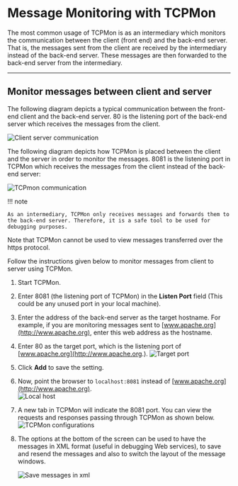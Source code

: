 # Message Monitoring with TCPMon

The most common usage of TCPMon is as an intermediary which monitors
the communication between the client (front end) and the back-end
server. That is, the messages sent from the client are received by the
intermediary instead of the back-end server. These messages are then
forwarded to the back-end server from the intermediary.

---

## Monitor messages between client and server

The following diagram depicts a typical communication between the front-end client and the back-end server. 80 is the listening port of the back-end server which receives the messages from the client.  
  
![Client server communication]({{base_path}}/assets/img/deploy/monitor/client-server.png)

The following diagram depicts how TCPMon is placed between the client
and the server in order to monitor the messages. 8081 is the listening
port in TCPMon which receives the messages from the client instead of
the back-end server:

![TCPmon communication]({{base_path}}/assets/img/deploy/monitor/client-tcpmon-server.png)

!!! note
    
    As an intermediary, TCPMon only receives messages and forwards them to
    the back-end server. Therefore, it is a safe tool to be used for
    debugging purposes.
    

Note that TCPMon cannot be used to view messages transferred over the https
protocol.

Follow the instructions given below to monitor messages from client to server using TCPMon.

1.  Start TCPMon. 
2.  Enter 8081 (the listening port of TCPMon) in the **Listen Port**
    field (This could be any unused port in your local machine).
3.  Enter the address of the back-end server as the target hostname. For
    example, if you are monitoring messages sent to
    [www.apache.org](http://www.apache.org), enter this web address as
    the hostname.
4.  Enter 80 as the target port, which is the listening port of
    [www.apache.org](http://www.apache.org.). 
    ![Target port]({{base_path}}/assets/img/deploy/monitor/56986700.png)
5.  Click **Add** to save the setting.
6.  Now, point the browser to `localhost:8081` instead of
    [www.apache.org](http://www.apache.org).  
    ![Local host]({{base_path}}/assets/img/deploy/monitor/56986701.png)
7.  A new tab in TCPMon will indicate the 8081 port. You can view the
    requests and responses passing through TCPMon as shown below.  
    ![TCPMon configurations]({{base_path}}/assets/img/deploy/monitor/56986702.png)
8.  The options at the bottom of the screen can be used to have the
    messages in XML format (useful in debugging Web services), to save
    and resend the messages and also to switch the layout of the message
    windows.

    ![Save messages in xml]({{base_path}}/assets/img/deploy/monitor/56986703.png)
